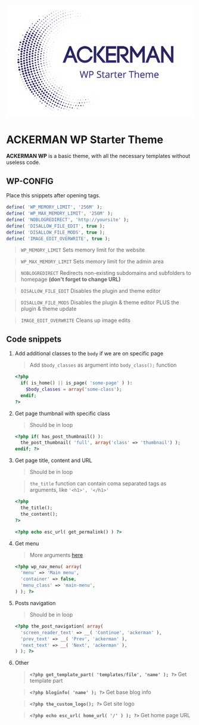 ![ACKERMAN WP Starter Theme](/preview.png)

# ACKERMAN WP Starter Theme

**ACKERMAN WP** is a basic theme, with all the necessary templates without useless code.

## WP-CONFIG

Place this snippets after opening tags.

```php
define( 'WP_MEMORY_LIMIT', '256M' );
define( 'WP_MAX_MEMORY_LIMIT', '256M' );
define( 'NOBLOGREDIRECT', 'http://yoursite' );
define( 'DISALLOW_FILE_EDIT', true );
define( 'DISALLOW_FILE_MODS', true );
define( 'IMAGE_EDIT_OVERWRITE', true );
```

> `WP_MEMORY_LIMIT` Sets memory limit for the website

> `WP_MAX_MEMORY_LIMIT` Sets memory limit for the admin area

> `NOBLOGREDIRECT` Redirects non-existing subdomains and subfolders to homepage **(don't forget to change URL)**

> `DISALLOW_FILE_EDIT` Disables the plugin and theme editor

> `DISALLOW_FILE_MODS` Disables the plugin & theme editor PLUS the plugin & theme update

> `IMAGE_EDIT_OVERWRITE` Cleans up image edits

## Code snippets

1. Add additional classes to the `body` if we are on specific page

    > Add `$body_classes` as argument into `body_class();` function

    ```php
    <?php
      if( is_home() || is_page( 'some-page' ) ):
        $body_classes = array('some-class');
      endif;
    ?>
    ```

2. Get page thumbnail with specific class

    > Should be in loop

    ```php
    <?php if( has_post_thumbnail() ):
      the_post_thumbnail( 'full', array('class' => 'thumbnail') );
    endif; ?>
    ```

3. Get page title, content and URL

    > Should be in loop

    > `the_title` function can contain coma separated tags as arguments, like `'<h1>', '</h1>'`

    ```php
    <?php
      the_title();
      the_content();
    ?>
    ```

    ```php
    <?php echo esc_url( get_permalink() ) ?>
    ```

4. Get menu

    > More arguments [here](https://developer.wordpress.org/reference/functions/wp_nav_menu/)

    ```php
    <?php wp_nav_menu( array(
      'menu' => 'Main menu',
      'container' => false,
      'menu_class' => 'main-menu',
    ) ); ?>
    ```

5. Posts navigation

    > Should be in loop

    ```php
    <?php the_post_navigation( array(
      'screen_reader_text' => __( 'Continue', 'ackerman' ),
      'prev_text' => __( 'Prev', 'ackerman' ),
      'next_text' => __( 'Next', 'ackerman' ),
    ) ); ?>
    ```

6. Other

    > **`<?php get_template_part( 'templates/file', 'name' ); ?>`** Get template part

    > **`<?php bloginfo( 'name' ); ?>`** Get base blog info

    > **`<?php the_custom_logo(); ?>`** Get site logo

    > **`<?php echo esc_url( home_url( '/' ) ); ?>`** Get home page URL
